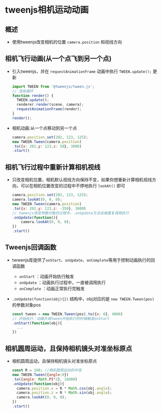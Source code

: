 # tweenjs相机运动动画

## 概述

+ 使用tweenjs改变相机的位置 `camera.position` 和视线方向

## 相机飞行动画(从一个点飞到另一个点)

+ 引入tweenjs，并在 `requestAnimationFrame` 动画中执行 `TWEEN.update();` 更新

  ```js
  import TWEEN from '@tweenjs/tween.js';
  // 渲染循环
  function render() {
    TWEEN.update();
    renderer.render(scene, camera);
    requestAnimationFrame(render);
  }
  render();
  ```

+ 相机动画:从一个点移动到另一个点

  ```js
  camera.position.set(202, 123, 125);
  new TWEEN.Tween(camera.position)
  .to({x: 202,y: 123,z: 50}, 3000)
  .start()
  ```

## 相机飞行过程中重新计算相机视线

+ 只改变相机位置，相机默认视线方向保持不变，如果你想重新计算相机视线方向，可以在相机位置改变的过程中不停地执行 `lookAt()` 即可

  ```js
  camera.position.set(202, 123, 125);
  camera.lookAt(0, 0, 0);
  new TWEEN.Tween(camera.position)
  .to({x: 202,y: 123,z: -350}, 3000)
  // tweenjs改变参数对象的过程中，.onUpdate方法会被重复调用执行
  .onUpdate(function(){
      camera.lookAt(0, 0, 0);
  })
  .start()
  ```

## Tweenjs回调函数

+ twwenjs库提供了`onStart`、`onUpdate`、`onComplete`等用于控制动画执行的回调函数

  + `onStart` ：动画开始执行触发
  + `onUpdate` ：动画执行过程中，一直被调用执行
  + `onComplete` ：动画正常执行完触发

+ `.onUpdate(function(obj){})` 结构中，obj对应的是 `new TWEEN.Tween(pos)` 的参数对象pos

  ```js
  const tween = new TWEEN.Tween(pos).to({x: 0}, 4000)
  // 开始执行：动画片段tween开始执行的时候触发onStart
  .onStart(function(obj){
    ...
  })
  ```

## 相机圆周运动，且保持相机镜头对准坐标原点

+ 相机圆周运动，且保持相机镜头对准坐标原点

  ```js
  const R = 100; //相机圆周运动的半径
  new TWEEN.Tween({angle:0})
  .to({angle: Math.PI*2}, 16000)
  .onUpdate(function(obj){
    camera.position.x = R * Math.cos(obj.angle);
    camera.position.z = R * Math.sin(obj.angle);
    camera.lookAt(0, 0, 0);
  })
  .start()
  ```
